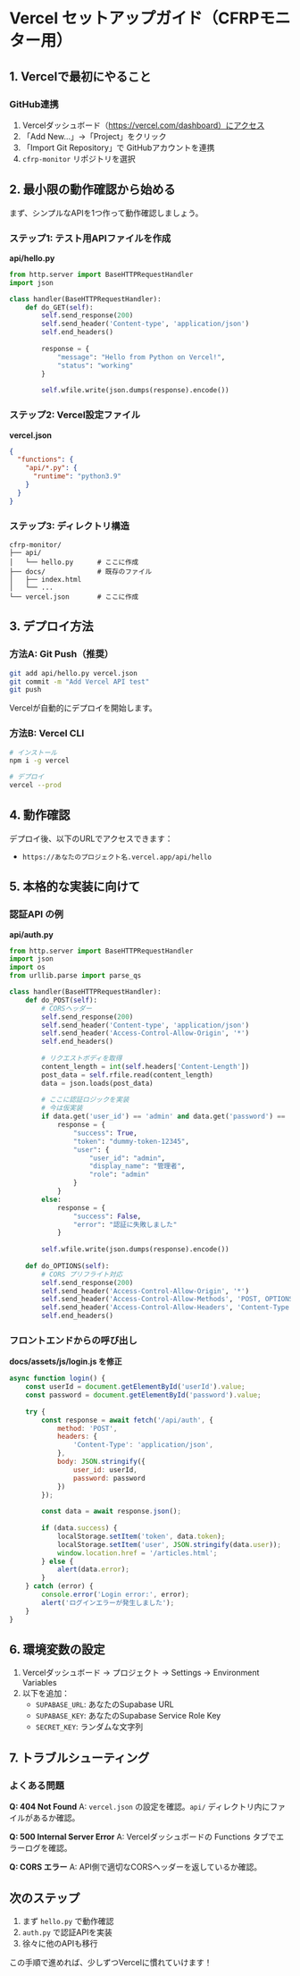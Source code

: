 # Vercel セットアップガイド（CFRPモニター用）

## 1. Vercelで最初にやること

### GitHub連携
1. Vercelダッシュボード（https://vercel.com/dashboard）にアクセス
2. 「Add New...」→「Project」をクリック
3. 「Import Git Repository」で GitHubアカウントを連携
4. `cfrp-monitor` リポジトリを選択

## 2. 最小限の動作確認から始める

まず、シンプルなAPIを1つ作って動作確認しましょう。

### ステップ1: テスト用APIファイルを作成

**api/hello.py**
```python
from http.server import BaseHTTPRequestHandler
import json

class handler(BaseHTTPRequestHandler):
    def do_GET(self):
        self.send_response(200)
        self.send_header('Content-type', 'application/json')
        self.end_headers()
        
        response = {
            "message": "Hello from Python on Vercel!",
            "status": "working"
        }
        
        self.wfile.write(json.dumps(response).encode())
```

### ステップ2: Vercel設定ファイル

**vercel.json**
```json
{
  "functions": {
    "api/*.py": {
      "runtime": "python3.9"
    }
  }
}
```

### ステップ3: ディレクトリ構造
```
cfrp-monitor/
├── api/
│   └── hello.py      # ここに作成
├── docs/             # 既存のファイル
│   ├── index.html
│   └── ...
└── vercel.json       # ここに作成
```

## 3. デプロイ方法

### 方法A: Git Push（推奨）
```bash
git add api/hello.py vercel.json
git commit -m "Add Vercel API test"
git push
```

Vercelが自動的にデプロイを開始します。

### 方法B: Vercel CLI
```bash
# インストール
npm i -g vercel

# デプロイ
vercel --prod
```

## 4. 動作確認

デプロイ後、以下のURLでアクセスできます：
- `https://あなたのプロジェクト名.vercel.app/api/hello`

## 5. 本格的な実装に向けて

### 認証API の例

**api/auth.py**
```python
from http.server import BaseHTTPRequestHandler
import json
import os
from urllib.parse import parse_qs

class handler(BaseHTTPRequestHandler):
    def do_POST(self):
        # CORSヘッダー
        self.send_response(200)
        self.send_header('Content-type', 'application/json')
        self.send_header('Access-Control-Allow-Origin', '*')
        self.end_headers()
        
        # リクエストボディを取得
        content_length = int(self.headers['Content-Length'])
        post_data = self.rfile.read(content_length)
        data = json.loads(post_data)
        
        # ここに認証ロジックを実装
        # 今は仮実装
        if data.get('user_id') == 'admin' and data.get('password') == 'password':
            response = {
                "success": True,
                "token": "dummy-token-12345",
                "user": {
                    "user_id": "admin",
                    "display_name": "管理者",
                    "role": "admin"
                }
            }
        else:
            response = {
                "success": False,
                "error": "認証に失敗しました"
            }
        
        self.wfile.write(json.dumps(response).encode())
    
    def do_OPTIONS(self):
        # CORS プリフライト対応
        self.send_response(200)
        self.send_header('Access-Control-Allow-Origin', '*')
        self.send_header('Access-Control-Allow-Methods', 'POST, OPTIONS')
        self.send_header('Access-Control-Allow-Headers', 'Content-Type')
        self.end_headers()
```

### フロントエンドからの呼び出し

**docs/assets/js/login.js を修正**
```javascript
async function login() {
    const userId = document.getElementById('userId').value;
    const password = document.getElementById('password').value;
    
    try {
        const response = await fetch('/api/auth', {
            method: 'POST',
            headers: {
                'Content-Type': 'application/json',
            },
            body: JSON.stringify({
                user_id: userId,
                password: password
            })
        });
        
        const data = await response.json();
        
        if (data.success) {
            localStorage.setItem('token', data.token);
            localStorage.setItem('user', JSON.stringify(data.user));
            window.location.href = '/articles.html';
        } else {
            alert(data.error);
        }
    } catch (error) {
        console.error('Login error:', error);
        alert('ログインエラーが発生しました');
    }
}
```

## 6. 環境変数の設定

1. Vercelダッシュボード → プロジェクト → Settings → Environment Variables
2. 以下を追加：
   - `SUPABASE_URL`: あなたのSupabase URL
   - `SUPABASE_KEY`: あなたのSupabase Service Role Key
   - `SECRET_KEY`: ランダムな文字列

## 7. トラブルシューティング

### よくある問題

**Q: 404 Not Found**
A: `vercel.json` の設定を確認。`api/` ディレクトリ内にファイルがあるか確認。

**Q: 500 Internal Server Error**
A: Vercelダッシュボードの Functions タブでエラーログを確認。

**Q: CORS エラー**
A: API側で適切なCORSヘッダーを返しているか確認。

## 次のステップ

1. まず `hello.py` で動作確認
2. `auth.py` で認証APIを実装
3. 徐々に他のAPIも移行

この手順で進めれば、少しずつVercelに慣れていけます！